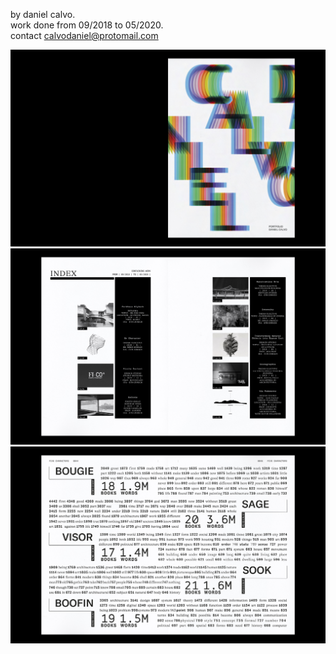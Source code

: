 by daniel calvo. <br>
work done from 09/2018 to 05/2020. <br>
contact calvodaniel@protomail.com

![Image](/pf20-danielcalvo-1.jpg)
![Image](/pf20-danielcalvo-2.jpg)
![Image](/pf20-danielcalvo-3.jpg)
